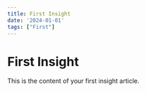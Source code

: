 ```yaml
---
title: First Insight
date: '2024-01-01'
tags: ["First"]
---
```


# First Insight

This is the content of your first insight article.
